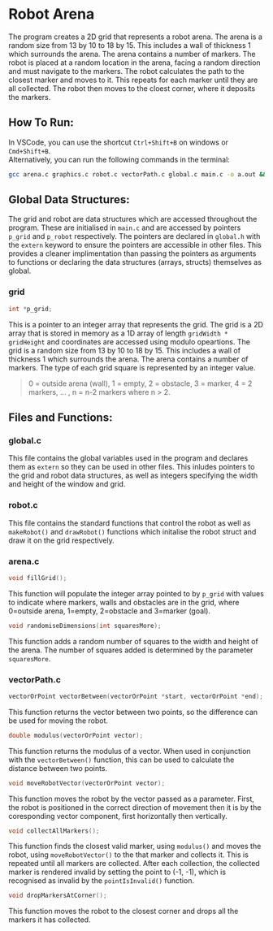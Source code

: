# Robot Arena

The program creates a 2D grid that represents a robot arena. The arena is a random size from 13 by 10 to 18 by 15. This includes a wall of thickness 1 which surrounds the arena. The arena contains a number of markers. The robot is placed at a random location in the arena, facing a random direction and must navigate to the markers. The robot calculates the path to the closest marker and moves to it. This repeats for each marker until they are all collected. The robot then moves to the cloest corner, where it deposits the markers.

## How To Run:

In VSCode, you can use the shortcut `Ctrl+Shift+B` on windows or `Cmd+Shift+B`.  
Alternatively, you can run the following commands in the terminal:

```bash
gcc arena.c graphics.c robot.c vectorPath.c global.c main.c -o a.out && ./a.out | java -jar drawapp-4.0.jar
```

## Global Data Structures:

The grid and robot are data structures which are accessed throughout the program. These are initialised in `main.c` and are accessed by pointers `p_grid` and `p_robot` respectively. The pointers are declared in `global.h` with the `extern` keyword to ensure the pointers are accessible in other files. This provides a cleaner implimentation than passing the pointers as arguments to functions or declaring the data structures (arrays, structs) themselves as global.

### grid

```c
int *p_grid;
```
This is a pointer to an integer array that represents the grid. The grid is a 2D array that is stored in memory as a 1D array of length `gridWidth * gridHeight` and coordinates are accessed using modulo opeartions. The grid is a random size from 13 by 10 to 18 by 15. This includes a wall of thickness 1 which surrounds the arena. The arena contains a number of markers. The type of each grid square is represented by an integer value.
> 0 = outside arena (wall), 1 = empty, 2 = obstacle, 3 = marker, 4 = 2 markers, ... , n = n-2 markers where n > 2.

## Files and Functions:

### global.c

This file contains the global variables used in the program and declares them as `extern` so they can be used in other files. This inludes pointers to the grid and robot data structures, as well as integers specifying the width and height of the window and grid.

### robot.c

This file contains the standard functions that control the robot as well as `makeRobot()` and `drawRobot()` functions which initalise the robot struct and draw it on the grid respectively.


### arena.c

```c
void fillGrid();
```
This function will populate the integer array pointed to by `p_grid` with values to indicate where markers, walls and obstacles are in the grid, where 0=outside arena, 1=empty, 2=obstacle and 3=marker (goal).

```c
void randomiseDimensions(int squaresMore);
```
This function adds a random number of squares to the width and height of the arena. The number of squares added is determined by the parameter `squaresMore`.

### vectorPath.c

```c
vectorOrPoint vectorBetween(vectorOrPoint *start, vectorOrPoint *end);
```
This function returns the vector between two points, so the difference can be used for moving the robot.

```c
double modulus(vectorOrPoint vector);
```
This function returns the modulus of a vector. When used in conjunction with the `vectorBetween()` function, this can be used to calculate the distance between two points.

```c
void moveRobotVector(vectorOrPoint vector);
```
This function moves the robot by the vector passed as a parameter. First, the robot is positioned in the correct direction of movement then it is by the coresponding vector component, first horizontally then vertically.

```c
void collectAllMarkers();
```
This function finds the closest valid marker, using `modulus()` and moves the robot, using `moveRobotVector()` to the that marker and collects it. This is repeated until all markers are collected. After each collection, the collected marker is rendered invalid by setting the point to (-1, -1), which is recognised as invalid by the `pointIsInvalid()` function.

```c
void dropMarkersAtCorner();
```
This function moves the robot to the closest corner and drops all the markers it has collected.